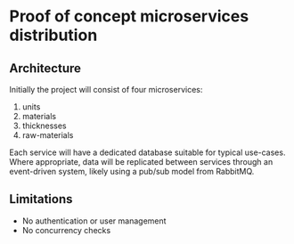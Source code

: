 # Proof of concept microservices distribution

## Architecture
Initially the project will consist of four microservices:
1. units
2. materials
3. thicknesses
4. raw-materials

Each service will have a dedicated database suitable for typical use-cases. Where appropriate, data will be replicated between services through an event-driven system, likely using a pub/sub model from RabbitMQ.

## Limitations
* No authentication or user management
* No concurrency checks
